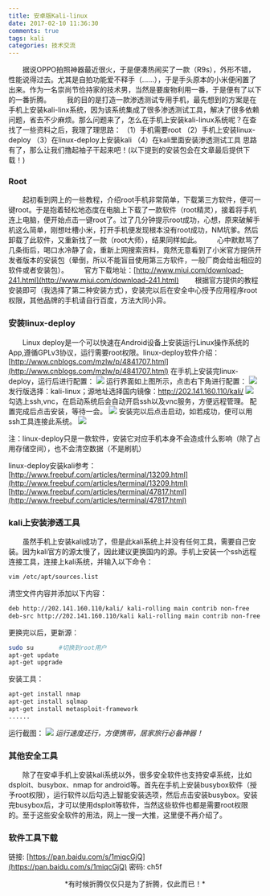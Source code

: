 ```yaml
---
title: 安卓版Kali-linux
date: 2017-02-10 11:36:30
comments: true
tags: kali
categories: 技术交流
---
```

　　据说OPPO拍照神器最近很火，于是便凑热闹买了一款（R9s），外形不错，性能说得过去。尤其是自拍功能爱不释手（......），于是手头原本的小米便闲置了出来。作为一名崇尚节俭持家的技术男，当然是要废物利用一番，于是便有了以下的一番折腾。
　　我的目的是打造一款渗透测试专用手机，最先想到的方案是在手机上安装kali-linx系统，因为该系统集成了很多渗透测试工具，解决了很多依赖问题，省去不少麻烦。那么问题来了，怎么在手机上安装kali-linux系统呢？在查找了一些资料之后，我理了理思路：
（1）手机需要root
（2）手机上安装linux-deploy
（3）在linux-deploy上安装kali
（4）在kali里面安装渗透测试工具
思路有了，那么让我们撸起袖子干起来吧！(以下提到的安装包会在文章最后提供下载！)

### Root
　　起初看到网上的一些教程，介绍root手机非常简单，下载第三方软件，便可一键root。于是抱着轻松地态度在电脑上下载了一款软件（root精灵），接着将手机连上电脑，便开始点击一键root了。过了几分钟提示root成功，心想，原来破解手机这么简单，刚想吐槽小米，打开手机便发现根本没有root成功，NM坑爹。然后卸载了此软件，又重新找了一款（root大师），结果同样如此。
　　心中默默骂了几条街后，喝口水冷静了会，重新上网搜索资料，竟然无意看到了小米官方提供开发者版本的安装包（晕倒，所以不能盲目使用第三方软件，一般厂商会给出相应的软件或者安装包）。
　　官方下载地址：[http://www.miui.com/download-241.html](http://www.miui.com/download-241.html)
　　根据官方提供的教程安装即可（我选择了第二种安装方式），安装完以后在安全中心授予应用程序root权限，其他品牌的手机请自行百度，方法大同小异。

### 安装linux-deploy
　　Linux deploy是一个可以快速在Android设备上安装运行Linux操作系统的App,遵循GPLv3协议，运行需要root权限。linux-deploy软件介绍：[http://www.cnblogs.com/mzlw/p/4841707.html](http://www.cnblogs.com/mzlw/p/4841707.html)
在手机上安装完linux-deploy，运行后进行配置：
![](/upload_image/20170210/3.png)
运行界面如上图所示，点击右下角进行配置：
![](/upload_image/20170210/1.png)
发行版选择：kali-linux；源地址选择国内镜像：http://202.141.160.110/kali/
![](/upload_image/20170210/2.png)
勾选上ssh,vnc，在启动系统后会自动开启ssh以及vnc服务，方便远程管理。
配置完成后点击安装，等待一会。
![](/upload_image/20170210/4.png)
安装完以后点击启动，如若成功，便可以用ssh工具连接此系统。
![](/upload_image/20170210/6.png)

注：linux-deploy只是一款软件，安装它对应手机本身不会造成什么影响（除了占用存储空间），也不会清空数据（不是刷机）

linux-deploy安装kali参考：
[http://www.freebuf.com/articles/terminal/13209.html](http://www.freebuf.com/articles/terminal/13209.html)
[http://www.freebuf.com/articles/terminal/47817.html](http://www.freebuf.com/articles/terminal/47817.html)

### kali上安装渗透工具
　　虽然手机上安装kali成功了，但是此kali系统上并没有任何工具，需要自己安装。因为kali官方的源太慢了，因此建议更换国内的源。手机上安装一个ssh远程连接工具，连接上kali系统，并输入以下命令：
```bash
vim /etc/apt/sources.list
```
清空文件内容并添加以下内容：
```bash
deb http://202.141.160.110/kali/ kali-rolling main contrib non-free
deb-src http://202.141.160.110/kali kali-rolling main contrib non-free
```
更换完以后，更新源：
```bash
sudo su       #切换到root用户
apt-get update
apt-get upgrade
```
安装工具：
```bash
apt-get install nmap
apt-get install sqlmap
apt-get install metasploit-framework
......
```
运行截图：
![](/upload_image/20170210/5.png)
*运行速度还行，方便携带，居家旅行必备神器！*

### 其他安全工具
　　除了在安卓手机上安装kali系统以外，很多安全软件也支持安卓系统，比如dsploit、busybox、nmap for android等。首先在手机上安装busybox软件（授予root权限），运行软件以后勾选上智能安装选项，然后点击安装busybox。安装完busybox后，才可以使用dsploit等软件，当然这些软件也都是需要root权限的。至于这些安全软件的用法，网上一搜一大推，这里便不再介绍了。

### 软件工具下载
链接: [https://pan.baidu.com/s/1miqcGjQ](https://pan.baidu.com/s/1miqcGjQ)  密码: ch5f


<center>*有时候折腾仅仅只是为了折腾，仅此而已！*</center>